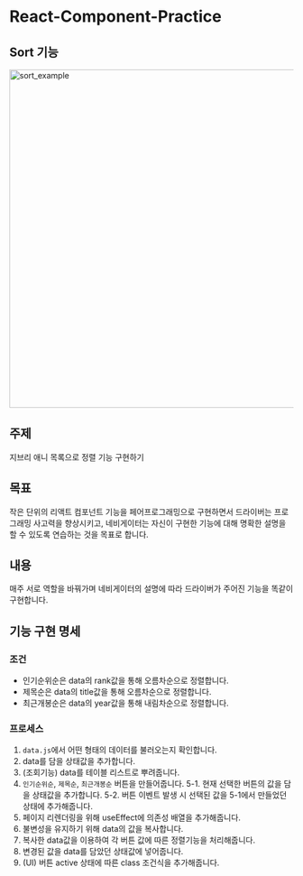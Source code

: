 # React-Component-Practice

## Sort 기능

<img width="600" alt="sort_example" src="https://github.com/wSeungMi/wSeungMi/assets/104605709/8c3aaf07-6b5a-46e8-a672-e38428ab3408">

## 주제

지브리 애니 목록으로 정렬 기능 구현하기

## 목표

작은 단위의 리액트 컴포넌트 기능을 페어프로그래밍으로 구현하면서 드라이버는 프로그래밍 사고력을 향상시키고, 네비게이터는 자신이 구현한 기능에 대해 명확한 설명을 할 수 있도록 연습하는 것을 목표로 합니다.

## 내용

매주 서로 역할을 바꿔가며 네비게이터의 설명에 따라 드라이버가 주어진 기능을 똑같이 구현합니다.

## 기능 구현 명세

### 조건

-   인기순위순은 data의 rank값을 통해 오름차순으로 정렬합니다.
-   제목순은 data의 title값을 통해 오름차순으로 정렬합니다.
-   최근개봉순은 data의 year값을 통해 내림차순으로 정렬합니다.

### 프로세스

1. `data.js`에서 어떤 형태의 데이터를 불러오는지 확인합니다.
2. data를 담을 상태값을 추가합니다.
3. (조회기능) data를 테이블 리스트로 뿌려줍니다.
4. `인기순위순`, `제목순`, `최근개봉순` 버튼을 만들어줍니다.
   5-1. 현재 선택한 버튼의 값을 담을 상태값을 추가합니다.
   5-2. 버튼 이벤트 발생 시 선택된 값을 5-1에서 만들었던 상태에 추가해줍니다.
5. 페이지 리렌더링을 위해 useEffect에 의존성 배열을 추가해줍니다.
6. 불변성을 유지하기 위해 data의 값을 복사합니다.
7. 복사한 data값을 이용하여 각 버튼 값에 따른 정렬기능을 처리해줍니다.
8. 변경된 값을 data를 담았던 상태값에 넣어줍니다.
9. (UI) 버튼 active 상태에 따른 class 조건식을 추가해줍니다.
